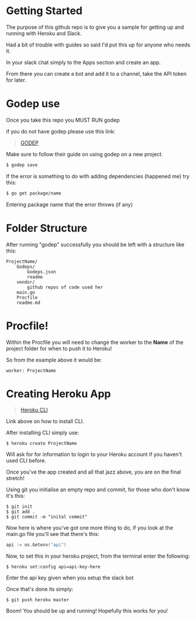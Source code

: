 # Getting Started 

The purpose of this github repo is to give you a sample for getting up and running with Heroku and Slack. 

Had a bit of trouble with guides so said I'd put this up for anyone who needs it. 

In your slack chat simply to the Apps section and create an app.

From there you can create a bot and add it to a channel, take the API token for later.


# Godep use
Once you take this repo you MUST RUN godep 

if you do not have godep please use this link: 

> [GODEP](https://github.com/tools/godep)

Make sure to follow their guide on using godep on a new project.

```bash
$ godep save
```

If the error is something to do with adding dependencies (happened me) try this:

```bash
$ go get package/name
```

Entering package name that the error throws (if any)

# Folder Structure

After running "godep" successfully you should be left with a structure like this:
```
ProjectName/
    Godeps/
        Godeps.json
        readme
    vendor/ 
        github repos of code used her
    main.go 
    Procfile 
    readme.md
```

# Procfile!

Within the Procfile you will need to change the worker to the **Name** of the project folder for when to push it to Heroku! 

So from the example above it would be:

```
worker: ProjectName
```

# Creating Heroku App

> [Heroku CLI](https://devcenter.heroku.com/articles/heroku-cli)

Link above on how to install CLI. 

After installing CLI simply use: 
```
$ heroku create ProjectName
```

Will ask for for information to login to your Heroku account if you haven't used CLI before. 

Once you've the app created and all that jazz above, you are on the final stretch! 

Using git you initialise an empty repo and commit, for those who don't know it's this:
```
$ git init 
$ git add . 
$ git commit -m "inital commit" 
``` 
Now here is where you've got one more thing to do, if you look at the main.go file you'll see that there's this:
```Go
api := os.Getenv("api")
```
Now, to set this in your heroku project, from the terminal enter the following:
```
$ heroku set:config api=api-key-here
```
Enter the api key given when you setup the slack bot 

Once that's done its simply: 

```
$ git push heroku master 
```


Boom! You should be up and running! Hopefully this works for you!